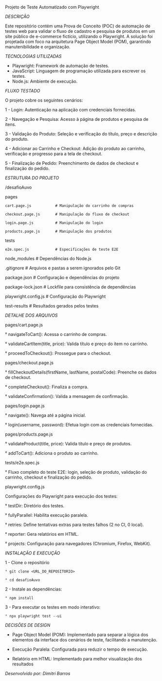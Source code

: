 Projeto de Teste Automatizado com Playwright

*DESCRIÇÃO*

Este repositório contém uma Prova de Conceito (POC) de automação de testes web para validar o fluxo de cadastro e pesquisa de produtos em um site público de e-commerce fictício, utilizando o Playwright. 
A solução foi projetada com foco na arquitetura Page Object Model (POM), garantindo manutenibilidade e organização.

*TECNOLOGIAS UTILIZADAS*
- Playwright: Framework de automação de testes.
- JavaScript: Linguagem de programação utilizada para escrever os testes.
- Node.js: Ambiente de execução.

*FLUXO TESTADO*

O projeto cobre os seguintes cenários:

1 - Login: Autenticação na aplicação com credenciais fornecidas.

2 - Navegação e Pesquisa: Acesso à página de produtos e pesquisa de itens.

3 - Validação do Produto: Seleção e verificação do título, preço e descrição do produto.

4 - Adicionar ao Carrinho e Checkout: Adição do produto ao carrinho, verificação e progresso para a tela de checkout.

5 - Finalização de Pedido: Preenchimento de dados de checkout e finalização do pedido.

*ESTRUTURA DO PROJETO*

/desafioAuvo

pages
 
    cart.page.js           # Manipulação do carrinho de compras
   
    checkout.page.js       # Manipulação do fluxo de checkout
   
    login.page.js          # Manipulação do login
   
    products.page.js       # Manipulação dos produtos
   
 tests
 
    e2e.spec.js            # Especificações de teste E2E
   
 node_modules               # Dependências do Node.js
 
.gitignore                 # Arquivos e pastas a serem ignorados pelo Git

 package.json               # Configuração e dependências do projeto
 
 package-lock.json          # Lockfile para consistência de dependências
 
 playwright.config.js       # Configuração do Playwright
 
 test-results               # Resultados gerados pelos testes

*DETALHE DOS ARQUIVOS*

pages/cart.page.js

  ° navigateToCart(): Acessa o carrinho de compras.

  ° validateCartItem(title, price): Valida título e preço do item no carrinho.

  ° proceedToCheckout(): Prossegue para o checkout.

pages/checkout.page.js

  ° fillCheckoutDetails(firstName, lastName, postalCode): Preenche os dados de checkout.

  ° completeCheckout(): Finaliza a compra.

  ° validateConfirmation(): Valida a mensagem de confirmação.

pages/login.page.js

  ° navigate(): Navega até a página inicial.

  ° login(username, password): Efetua login com as credenciais fornecidas.

pages/products.page.js

  ° validateProduct(title, price): Valida título e preço de produtos.

  ° addToCart(): Adiciona o produto ao carrinho.

tests/e2e.spec.js

  ° Fluxo completo do teste E2E: login, seleção de produto, validação do carrinho, checkout e finalização do pedido.

playwright.config.js

Configurações do Playwright para execução dos testes:

  ° testDir: Diretório dos testes.

  ° fullyParallel: Habilita execução paralela.

  ° retries: Define tentativas extras para testes falhos (2 no CI, 0 local).

  ° reporter: Gera relatórios em HTML.

  ° projects: Configuração para navegadores (Chromium, Firefox, WebKit).

*INSTALAÇÃO E EXECUÇÃO*

1 - Clone o repositório

    ° git clone <URL_DO_REPOSITORIO>
  
    ° cd desafioAuvo
  
2 - Instale as dependências:

    ° npm install
  
3 - Para executar os testes em modo interativo:

    ° npx playwright test --ui

*DECISÕES DE DESIGN*

  - Page Object Model (POM): Implementado para separar a lógica dos elementos da interface dos cenários de teste, facilitando a manutenção.
  
  - Execução Paralela: Configurada para reduzir o tempo de execução.
  
  - Relatório em HTML: Implementado para melhor visualização dos resultados

*Desenvolvido por: Dimitri Barros*

